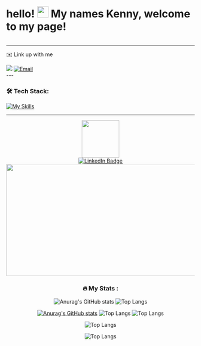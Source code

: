 </div>
  <h1>
  hello! <img src="https://media.giphy.com/media/hvRJCLFzcasrR4ia7z/giphy.gif" width="30px"/> My names Kenny, welcome to my page!
  </h1>
</div>

<img src="https://komarev.com/ghpvc/?username=kenmain5&style=flat-square&color=blue" alt=""/>

---
:envelope: Link up with me
<div>
  <a href="https://www.linkedin.com/in/kennetharguelles/"></a><img src="https://img.shields.io/badge/LinkedIn-0077B5?style=for-the-badge&logo=linkedin&logoColor=white" >
<a href="kennyize15@gmail.com">
    <img src="https://img.shields.io/badge/Gmail-D14836?style=for-the-badge&logo=gmail&logoColor=white" alt="Email">
</a>


</div>
---

### :hammer_and_wrench: Tech Stack:
[![My Skills](https://skillicons.dev/icons?i=react,express,nodejs,js,html,css,sass,tailwind,mysql,postgres,mongodb,git,aws,jquery,jest,redux,vite,vim,vercel,vscode,babel,supabase,postman&perline=10	)](https://skillicons.dev)

---



<div id="header" align="center">
  <img src="https://media.giphy.com/media/M9gbBd9nbDrOTu1Mqx/giphy.gif" width="100"/>
  <div id="badges">
  <a href="https://www.linkedin.com/in/kennetharguelles/">
    <img src="https://img.shields.io/badge/LinkedIn-blue?style=for-the-badge&logo=linkedin&logoColor=white" alt="LinkedIn Badge"/>
  </a>
  <!--    <a href="your-youtube-URL">
    <img src="https://img.shields.io/badge/YouTube-red?style=for-the-badge&logo=youtube&logoColor=white" alt="Youtube Badge"/>
  </a>  -->
 <!-- https://github.com/anuraghazra/github-readme-stats?tab=readme-ov-file#top-languages-card -->





<div align="center">
  <img src="https://media.giphy.com/media/dWesBcTLavkZuG35MI/giphy.gif" width="600" height="300"/>
</div>





### :fire: My Stats :

![Anurag's GitHub stats](https://github-readme-stats.vercel.app/apiKenMain5anuraghazra&show_icons=true&theme=transparent)
![Top Langs](https://github-readme-stats.vercel.app/api/top-langs/KenMain5anuraghazra&layout=compact)

[![Anurag's GitHub stats](https://github-readme-stats.vercel.app/apiKenMain5anuraghazra)](https://github.com/anuraghazra/github-readme-stats)
![Top Langs](https://github-readme-stats.vercel.app/api/top-langs/kenmain5anuraghazra&size_weight=0.5&count_weight=0.5)
 ![Top Langs](https://github-readme-stats.vercel.app/api/top-langs/KenMain5anuraghazra&hide_progress=true)

  ![Top Langs](https://github-readme-stats.vercel.app/api/top-langs/KenMain5anuraghazra&hide_progress=true)

   ![Top Langs](https://github-readme-stats.vercel.app/api/top-langs/KenMain5anuraghazra&hide_progress=true)

   
